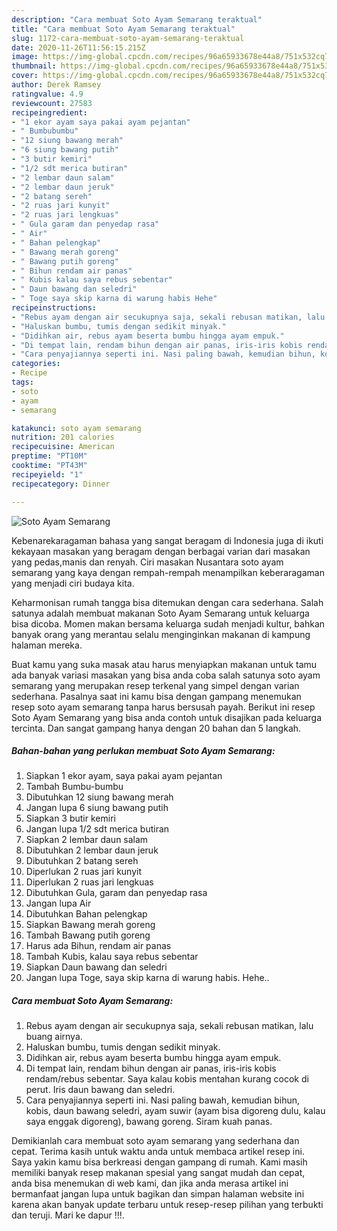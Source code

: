 ```yaml
---
description: "Cara membuat Soto Ayam Semarang teraktual"
title: "Cara membuat Soto Ayam Semarang teraktual"
slug: 1172-cara-membuat-soto-ayam-semarang-teraktual
date: 2020-11-26T11:56:15.215Z
image: https://img-global.cpcdn.com/recipes/96a65933678e44a8/751x532cq70/soto-ayam-semarang-foto-resep-utama.jpg
thumbnail: https://img-global.cpcdn.com/recipes/96a65933678e44a8/751x532cq70/soto-ayam-semarang-foto-resep-utama.jpg
cover: https://img-global.cpcdn.com/recipes/96a65933678e44a8/751x532cq70/soto-ayam-semarang-foto-resep-utama.jpg
author: Derek Ramsey
ratingvalue: 4.9
reviewcount: 27583
recipeingredient:
- "1 ekor ayam saya pakai ayam pejantan"
- " Bumbubumbu"
- "12 siung bawang merah"
- "6 siung bawang putih"
- "3 butir kemiri"
- "1/2 sdt merica butiran"
- "2 lembar daun salam"
- "2 lembar daun jeruk"
- "2 batang sereh"
- "2 ruas jari kunyit"
- "2 ruas jari lengkuas"
- " Gula garam dan penyedap rasa"
- " Air"
- " Bahan pelengkap"
- " Bawang merah goreng"
- " Bawang putih goreng"
- " Bihun rendam air panas"
- " Kubis kalau saya rebus sebentar"
- " Daun bawang dan seledri"
- " Toge saya skip karna di warung habis Hehe"
recipeinstructions:
- "Rebus ayam dengan air secukupnya saja, sekali rebusan matikan, lalu buang airnya."
- "Haluskan bumbu, tumis dengan sedikit minyak."
- "Didihkan air, rebus ayam beserta bumbu hingga ayam empuk."
- "Di tempat lain, rendam bihun dengan air panas, iris-iris kobis rendam/rebus sebentar. Saya kalau kobis mentahan kurang cocok di perut. Iris daun bawang dan seledri."
- "Cara penyajiannya seperti ini. Nasi paling bawah, kemudian bihun, kobis, daun bawang seledri, ayam suwir (ayam bisa digoreng dulu, kalau saya enggak digoreng), bawang goreng. Siram kuah panas."
categories:
- Recipe
tags:
- soto
- ayam
- semarang

katakunci: soto ayam semarang 
nutrition: 201 calories
recipecuisine: American
preptime: "PT10M"
cooktime: "PT43M"
recipeyield: "1"
recipecategory: Dinner

---
```



![Soto Ayam Semarang](https://img-global.cpcdn.com/recipes/96a65933678e44a8/751x532cq70/soto-ayam-semarang-foto-resep-utama.jpg)

Kebenarekaragaman bahasa yang sangat beragam di Indonesia juga di ikuti kekayaan masakan yang beragam dengan berbagai varian dari masakan yang pedas,manis dan renyah. Ciri masakan Nusantara soto ayam semarang yang kaya dengan rempah-rempah menampilkan keberaragaman yang menjadi ciri budaya kita.


Keharmonisan rumah tangga bisa ditemukan dengan cara sederhana. Salah satunya adalah membuat makanan Soto Ayam Semarang untuk keluarga bisa dicoba. Momen makan bersama keluarga sudah menjadi kultur, bahkan banyak orang yang merantau selalu menginginkan makanan di kampung halaman mereka.



Buat kamu yang suka masak atau harus menyiapkan makanan untuk tamu ada banyak variasi masakan yang bisa anda coba salah satunya soto ayam semarang yang merupakan resep terkenal yang simpel dengan varian sederhana. Pasalnya saat ini kamu bisa dengan gampang menemukan resep soto ayam semarang tanpa harus bersusah payah.
Berikut ini resep Soto Ayam Semarang yang bisa anda contoh untuk disajikan pada keluarga tercinta. Dan sangat gampang hanya dengan 20 bahan dan 5 langkah.


<!--inarticleads1-->

##### Bahan-bahan yang perlukan membuat Soto Ayam Semarang:

1. Siapkan 1 ekor ayam, saya pakai ayam pejantan
1. Tambah  Bumbu-bumbu
1. Dibutuhkan 12 siung bawang merah
1. Jangan lupa 6 siung bawang putih
1. Siapkan 3 butir kemiri
1. Jangan lupa 1/2 sdt merica butiran
1. Siapkan 2 lembar daun salam
1. Dibutuhkan 2 lembar daun jeruk
1. Dibutuhkan 2 batang sereh
1. Diperlukan 2 ruas jari kunyit
1. Diperlukan 2 ruas jari lengkuas
1. Dibutuhkan  Gula, garam dan penyedap rasa
1. Jangan lupa  Air
1. Dibutuhkan  Bahan pelengkap
1. Siapkan  Bawang merah goreng
1. Tambah  Bawang putih goreng
1. Harus ada  Bihun, rendam air panas
1. Tambah  Kubis, kalau saya rebus sebentar
1. Siapkan  Daun bawang dan seledri
1. Jangan lupa  Toge, saya skip karna di warung habis. Hehe..




<!--inarticleads2-->

##### Cara membuat  Soto Ayam Semarang:

1. Rebus ayam dengan air secukupnya saja, sekali rebusan matikan, lalu buang airnya.
1. Haluskan bumbu, tumis dengan sedikit minyak.
1. Didihkan air, rebus ayam beserta bumbu hingga ayam empuk.
1. Di tempat lain, rendam bihun dengan air panas, iris-iris kobis rendam/rebus sebentar. Saya kalau kobis mentahan kurang cocok di perut. Iris daun bawang dan seledri.
1. Cara penyajiannya seperti ini. Nasi paling bawah, kemudian bihun, kobis, daun bawang seledri, ayam suwir (ayam bisa digoreng dulu, kalau saya enggak digoreng), bawang goreng. Siram kuah panas.




Demikianlah cara membuat soto ayam semarang yang sederhana dan cepat. Terima kasih untuk waktu anda untuk membaca artikel resep ini. Saya yakin kamu bisa berkreasi dengan gampang di rumah. Kami masih memiliki banyak resep makanan spesial yang sangat mudah dan cepat, anda bisa menemukan di web kami, dan jika anda merasa artikel ini bermanfaat jangan lupa untuk bagikan dan simpan halaman website ini karena akan banyak update terbaru untuk resep-resep pilihan yang terbukti dan teruji. Mari ke dapur !!!. 
